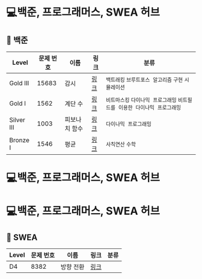 # 💻백준, 프로그래머스, SWEA 허브

## 📁 백준

| Level | 문제 번호 | 이름 | 링크 | 분류 |
|--------|------------|------|------|--------|
| Gold III | 15683 | 감시 | [링크](%EB%B0%B1%EC%A4%80%5CGold%5C15683.%E2%80%85%EA%B0%90%EC%8B%9C%5CREADME.md) | `백트래킹` `브루트포스 알고리즘` `구현` `시뮬레이션`  |
| Gold I | 1562 | 계단 수 | [링크](%EB%B0%B1%EC%A4%80%5CGold%5C1562.%E2%80%85%EA%B3%84%EB%8B%A8%E2%80%85%EC%88%98%5CREADME.md) | `비트마스킹` `다이나믹 프로그래밍` `비트필드를 이용한 다이나믹 프로그래밍`  |
| Silver III | 1003 | 피보나치 함수 | [링크](%EB%B0%B1%EC%A4%80%5CSilver%5C1003.%E2%80%85%ED%94%BC%EB%B3%B4%EB%82%98%EC%B9%98%E2%80%85%ED%95%A8%EC%88%98%5CREADME.md) | `다이나믹 프로그래밍`  |
| Bronze I | 1546 | 평균 | [링크](%EB%B0%B1%EC%A4%80%5CBronze%5C1546.%E2%80%85%ED%8F%89%EA%B7%A0%5CREADME.md) | `사칙연산` `수학`  |


# 💻백준, 프로그래머스, SWEA 허브

# 💻백준, 프로그래머스, SWEA 허브

## 📁 SWEA

| Level | 문제 번호 | 이름 | 링크 | 분류 |
|--------|------------|------|------|--------|
| D4 | 8382 | 방향 전환 | [링크](SWEA%255CD4%255C8382.%25E2%2580%2585%25EB%25B0%25A9%25ED%2596%25A5%25E2%2580%2585%25EC%25A0%2584%25ED%2599%2598%255CREADME.md) |  |

